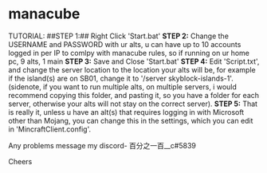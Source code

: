 # manacube
TUTORIAL:
##STEP 1:## Right Click 'Start.bat'
**STEP 2:** Change the USERNAME and PASSWORD with ur alts, u can have up to 10 accounts logged in per IP to comlpy with manacube rules, so if running on ur home pc, 9 alts, 1 main
**STEP 3:** Save and Close 'Start.bat'
**STEP 4:** Edit 'Script.txt', and change the server location to the location your alts will be, for example if the island(s) are on SB01, change it to '/server skyblock-islands-1'. (sidenote, if you want to run multiple alts, on multiple servers, i would recommend copying this folder, and pasting it, so you have a folder for each server, otherwise your alts will not stay on the correct server).
**STEP 5:** That is really it, unless u have an alt(s) that requires logging in with Microsoft other than Mojang, you can change this in the settings, which you can edit in 'MincraftClient.config'.

Any problems message my discord- 百分之一百__c#5839

Cheers
